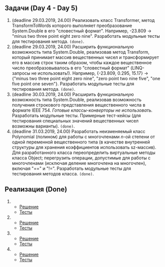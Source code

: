 
## Задачи (Day 4 - Day 5)
 
1. (deadline 29.03.2019, 24.00) Реализовать класс Transformer, метод TransformToWords которого выполняет преобразование System.Double в его "словестный формат". Например, -23.809 -> "minus two three point eight zero nine". Разработать модульные тесты для тестирования метода. `(done)`.
2. (deadline 29.03.2019, 24.00) Расширить функциональную возможность типа System.Double, реализовав метод Transform, который принимает массив вещественных чисел и трансформирует его в массив строк таким образом, чтобы каждое вещественное число преобразовывалось в его "словестный формат" (LINQ-запросы не использовать!). Например, {-23.809, 0.295, 15.17} -> {"minus two three point eight zero nine", "zero point two nine five", "one five point one seven"}. Разработать модульные тесты для тестирования метода. `(done)`.
3. (deadline 30.03.2019, 24.00) Расширить функциональную возможность типа System.Double, реализовав возможность получения строкового представления вещественного числа в формате IEEE 754. *Готовые классы-конверторы не использовать.* Разработать модульные тесты. Примерные тест-кейсы (для тестирования специальных значений вещественных чисел возможны варианты). `(done)`.
4. (deadline 31.03.2019, 24.00) Разработать неизменяемый класс Polynomial (полином) для работы с многочленами *n*-ой степени от одной переменной вещественного типа (в качестве внутренней структуры для хранения коэффициентов использовать sz-массив). Для разработанного класса переопределить виртуальные методы класса Object; перегрузить операции, допустимые для работы с многочленами (исключая деление многочлена на многочлен), включая "==" и "!=". Разработать модульные тесты для тестирования методов класса. `(done)`.

## Реализация (Done)
1. - [Решение](https://github.com/arinkarus/NET1.S.2019.Chemrukova.04-05/blob/master/DoubleExtensions/Transform.cs)
   - [Тесты](https://github.com/arinkarus/NET1.S.2019.Chemrukova.04-05/blob/master/DoubleExtensions.Tests/TransformTests.cs)
2. - [Решение](https://github.com/arinkarus/NET1.S.2019.Chemrukova.04-05/blob/master/DoubleExtensions/DoubleExtension.cs)
   - [Тесты](https://github.com/arinkarus/NET1.S.2019.Chemrukova.04-05/blob/master/DoubleExtensions.Tests/DoubleExtensionTests.cs)   
3. - [Решение](https://github.com/arinkarus/NET1.S.2019.Chemrukova.04-05/blob/master/DoubleExtensions/DoubleExtension.cs)
   - [Тесты](https://github.com/arinkarus/NET1.S.2019.Chemrukova.04-05/blob/master/DoubleExtensions.Tests/DoubleExtensionTests.cs)   
4. - [Решение](https://github.com/arinkarus/NET1.S.2019.Chemrukova.04-05/blob/master/Polynomial/Polynomial.cs)
   - [Тесты](https://github.com/arinkarus/NET1.S.2019.Chemrukova.04-05/blob/master/Polynomial.Tests/PolynomialTests.cs)
   
